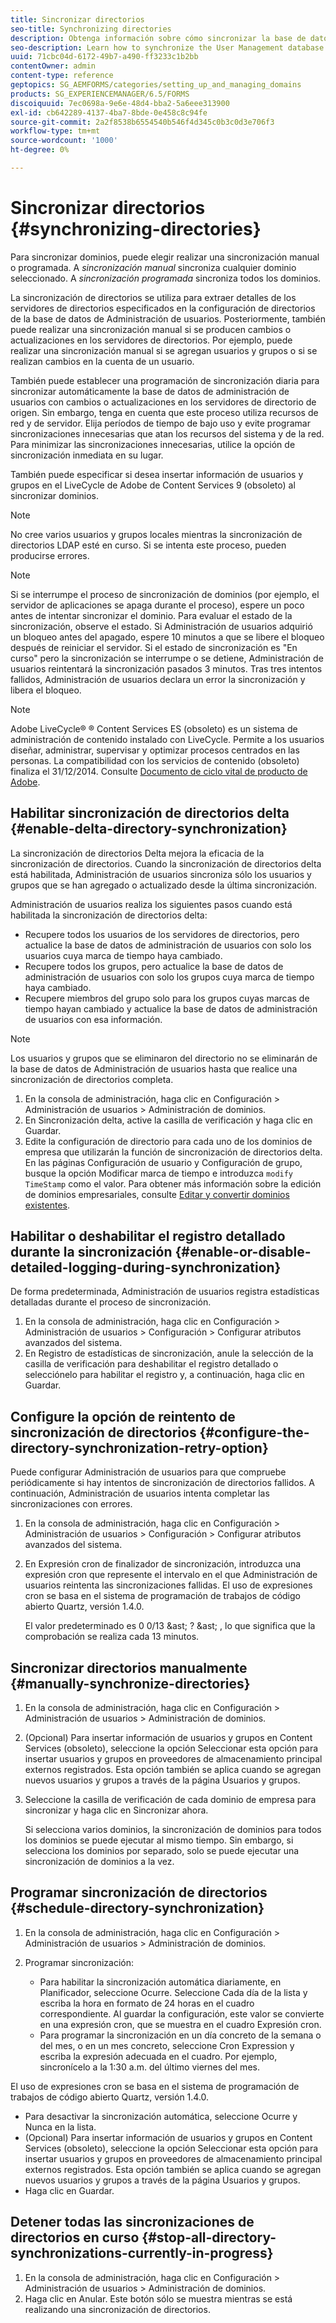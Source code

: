 ```yaml
---
title: Sincronizar directorios
seo-title: Synchronizing directories
description: Obtenga información sobre cómo sincronizar la base de datos de administración de usuarios con los cambios en los servidores de directorio de origen mediante la sincronización manual o programada.
seo-description: Learn how to synchronize the User Management database with changes to the source directory servers using manual or scheduled synchronization.
uuid: 71cbc04d-6172-49b7-a490-ff3233c1b2bb
contentOwner: admin
content-type: reference
geptopics: SG_AEMFORMS/categories/setting_up_and_managing_domains
products: SG_EXPERIENCEMANAGER/6.5/FORMS
discoiquuid: 7ec0698a-9e6e-48d4-bba2-5a6eee313900
exl-id: cb642289-4137-4ba7-8bde-0e458c8c94fe
source-git-commit: 2a2f8538b6554540b546f4d345c0b3c0d3e706f3
workflow-type: tm+mt
source-wordcount: '1000'
ht-degree: 0%

---
```


# Sincronizar directorios {#synchronizing-directories}

Para sincronizar dominios, puede elegir realizar una sincronización manual o programada. A *sincronización manual* sincroniza cualquier dominio seleccionado. A *sincronización programada* sincroniza todos los dominios.

La sincronización de directorios se utiliza para extraer detalles de los servidores de directorios especificados en la configuración de directorios de la base de datos de Administración de usuarios. Posteriormente, también puede realizar una sincronización manual si se producen cambios o actualizaciones en los servidores de directorios. Por ejemplo, puede realizar una sincronización manual si se agregan usuarios y grupos o si se realizan cambios en la cuenta de un usuario.

También puede establecer una programación de sincronización diaria para sincronizar automáticamente la base de datos de administración de usuarios con cambios o actualizaciones en los servidores de directorio de origen. Sin embargo, tenga en cuenta que este proceso utiliza recursos de red y de servidor. Elija períodos de tiempo de bajo uso y evite programar sincronizaciones innecesarias que atan los recursos del sistema y de la red. Para minimizar las sincronizaciones innecesarias, utilice la opción de sincronización inmediata en su lugar.

También puede especificar si desea insertar información de usuarios y grupos en el LiveCycle de Adobe de Content Services 9 (obsoleto) al sincronizar dominios.

>[!NOTE]
>
>No cree varios usuarios y grupos locales mientras la sincronización de directorios LDAP esté en curso. Si se intenta este proceso, pueden producirse errores.

>[!NOTE]
>
>Si se interrumpe el proceso de sincronización de dominios (por ejemplo, el servidor de aplicaciones se apaga durante el proceso), espere un poco antes de intentar sincronizar el dominio. Para evaluar el estado de la sincronización, observe el estado. Si Administración de usuarios adquirió un bloqueo antes del apagado, espere 10 minutos a que se libere el bloqueo después de reiniciar el servidor. Si el estado de sincronización es &quot;En curso&quot; pero la sincronización se interrumpe o se detiene, Administración de usuarios reintentará la sincronización pasados 3 minutos. Tras tres intentos fallidos, Administración de usuarios declara un error la sincronización y libera el bloqueo.

>[!NOTE]
>
>Adobe LiveCycle® ® Content Services ES (obsoleto) es un sistema de administración de contenido instalado con LiveCycle. Permite a los usuarios diseñar, administrar, supervisar y optimizar procesos centrados en las personas. La compatibilidad con los servicios de contenido (obsoleto) finaliza el 31/12/2014. Consulte [Documento de ciclo vital de producto de Adobe](https://www.adobe.com/support/products/enterprise/eol/eol_matrix.html).

## Habilitar sincronización de directorios delta {#enable-delta-directory-synchronization}

La sincronización de directorios Delta mejora la eficacia de la sincronización de directorios. Cuando la sincronización de directorios delta está habilitada, Administración de usuarios sincroniza sólo los usuarios y grupos que se han agregado o actualizado desde la última sincronización.

Administración de usuarios realiza los siguientes pasos cuando está habilitada la sincronización de directorios delta:

* Recupere todos los usuarios de los servidores de directorios, pero actualice la base de datos de administración de usuarios con solo los usuarios cuya marca de tiempo haya cambiado.
* Recupere todos los grupos, pero actualice la base de datos de administración de usuarios con solo los grupos cuya marca de tiempo haya cambiado.
* Recupere miembros del grupo solo para los grupos cuyas marcas de tiempo hayan cambiado y actualice la base de datos de administración de usuarios con esa información.

>[!NOTE]
>
>Los usuarios y grupos que se eliminaron del directorio no se eliminarán de la base de datos de Administración de usuarios hasta que realice una sincronización de directorios completa.

1. En la consola de administración, haga clic en Configuración > Administración de usuarios > Administración de dominios.
1. En Sincronización delta, active la casilla de verificación y haga clic en Guardar.
1. Edite la configuración de directorio para cada uno de los dominios de empresa que utilizarán la función de sincronización de directorios delta. En las páginas Configuración de usuario y Configuración de grupo, busque la opción Modificar marca de tiempo e introduzca `modify TimeStamp` como el valor. Para obtener más información sobre la edición de dominios empresariales, consulte [Editar y convertir dominios existentes](/help/forms/using/admin-help/editing-converting-existing-domains.md#editing-and-converting-existing-domains).

## Habilitar o deshabilitar el registro detallado durante la sincronización {#enable-or-disable-detailed-logging-during-synchronization}

De forma predeterminada, Administración de usuarios registra estadísticas detalladas durante el proceso de sincronización.

1. En la consola de administración, haga clic en Configuración > Administración de usuarios > Configuración > Configurar atributos avanzados del sistema.
1. En Registro de estadísticas de sincronización, anule la selección de la casilla de verificación para deshabilitar el registro detallado o selecciónelo para habilitar el registro y, a continuación, haga clic en Guardar.

## Configure la opción de reintento de sincronización de directorios {#configure-the-directory-synchronization-retry-option}

Puede configurar Administración de usuarios para que compruebe periódicamente si hay intentos de sincronización de directorios fallidos. A continuación, Administración de usuarios intenta completar las sincronizaciones con errores.

1. En la consola de administración, haga clic en Configuración > Administración de usuarios > Configuración > Configurar atributos avanzados del sistema.
1. En Expresión cron de finalizador de sincronización, introduzca una expresión cron que represente el intervalo en el que Administración de usuarios reintenta las sincronizaciones fallidas. El uso de expresiones cron se basa en el sistema de programación de trabajos de código abierto Quartz, versión 1.4.0.

   El valor predeterminado es 0 0/13 &amp;ast; ? &amp;ast; , lo que significa que la comprobación se realiza cada 13 minutos.

## Sincronizar directorios manualmente {#manually-synchronize-directories}

1. En la consola de administración, haga clic en Configuración > Administración de usuarios > Administración de dominios.
1. (Opcional) Para insertar información de usuarios y grupos en Content Services (obsoleto), seleccione la opción Seleccionar esta opción para insertar usuarios y grupos en proveedores de almacenamiento principal externos registrados. Esta opción también se aplica cuando se agregan nuevos usuarios y grupos a través de la página Usuarios y grupos.
1. Seleccione la casilla de verificación de cada dominio de empresa para sincronizar y haga clic en Sincronizar ahora.

   Si selecciona varios dominios, la sincronización de dominios para todos los dominios se puede ejecutar al mismo tiempo. Sin embargo, si selecciona los dominios por separado, solo se puede ejecutar una sincronización de dominios a la vez.

## Programar sincronización de directorios {#schedule-directory-synchronization}

1. En la consola de administración, haga clic en Configuración > Administración de usuarios > Administración de dominios.
1. Programar sincronización:

   * Para habilitar la sincronización automática diariamente, en Planificador, seleccione Ocurre. Seleccione Cada día de la lista y escriba la hora en formato de 24 horas en el cuadro correspondiente. Al guardar la configuración, este valor se convierte en una expresión cron, que se muestra en el cuadro Expresión cron.
   * Para programar la sincronización en un día concreto de la semana o del mes, o en un mes concreto, seleccione Cron Expression y escriba la expresión adecuada en el cuadro. Por ejemplo, sincronícelo a la 1:30 a.m. del último viernes del mes.

El uso de expresiones cron se basa en el sistema de programación de trabajos de código abierto Quartz, versión 1.4.0.

* Para desactivar la sincronización automática, seleccione Ocurre y Nunca en la lista.
* (Opcional) Para insertar información de usuarios y grupos en Content Services (obsoleto), seleccione la opción Seleccionar esta opción para insertar usuarios y grupos en proveedores de almacenamiento principal externos registrados. Esta opción también se aplica cuando se agregan nuevos usuarios y grupos a través de la página Usuarios y grupos.
* Haga clic en Guardar.

## Detener todas las sincronizaciones de directorios en curso {#stop-all-directory-synchronizations-currently-in-progress}

1. En la consola de administración, haga clic en Configuración > Administración de usuarios > Administración de dominios.
1. Haga clic en Anular. Este botón sólo se muestra mientras se está realizando una sincronización de directorios.
